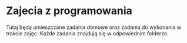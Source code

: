 # Zajecia z programowania

Tutaj będą umieszczane zadania domowe oraz zadania do wykonania w trakcie zajęc. Każde zadania znajdują się w odpowiednim folderze.
